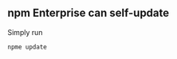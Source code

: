 <!--
title: Updating the software
-->

## npm Enterprise can self-update

Simply run

```bash
npme update
```
